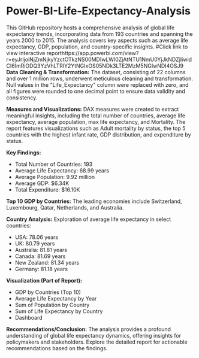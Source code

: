 # Power-BI-Life-Expectancy-Analysis
This GitHub repository hosts a comprehensive analysis of global life expectancy trends, incorporating data from 193 countries and spanning the years 2000 to 2015. The analysis covers key aspects such as average life expectancy, GDP, population, and country-specific insights.
#Click link to view interactive reporthttps://app.powerbi.com/view?r=eyJrIjoiNjZmNjkyYzctOTkzNS00MDIwLWI0ZjAtNTU1NmU0YjJkNDZjIiwidCI6ImRiODQ3YzVhLTRlY2YtNGIxOS05NDk3LTE2MzM5NGIwNDI4OSJ9 
**Data Cleaning & Transformation:**
The dataset, consisting of 22 columns and over 1 million rows, underwent meticulous cleaning and transformation. Null values in the "Life_Expectancy" column were replaced with zero, and all figures were rounded to one decimal point to ensure data validity and consistency.

**Measures and Visualizations:**
DAX measures were created to extract meaningful insights, including the total number of countries, average life expectancy, average population, max life expectancy, and Mortality. The report features visualizations such as Adult mortality by status, the top 5 countries with the highest infant rate, GDP distribution, and expenditure by status.

**Key Findings:**
- Total Number of Countries: 193
- Average Life Expectancy: 68.99 years
- Average Population: 9.92 million
- Average GDP: $6.34K
- Total Expenditure: $16.10K

**Top 10 GDP by Countries:**
The leading economies include Switzerland, Luxembourg, Qatar, Netherlands, and Australia.

**Country Analysis:**
Exploration of average life expectancy in select countries:
- USA: 78.06 years
- UK: 80.79 years
- Australia: 81.81 years
- Canada: 81.69 years
- New Zealand: 81.34 years
- Germany: 81.18 years

**Visualization (Part of Report):**
- GDP by Countries (Top 10)
- Average Life Expectancy by Year
- Sum of Population by Country
- Sum of Life Expectancy by Country
- Dashboard

**Recommendations/Conclusion:**
The analysis provides a profound understanding of global life expectancy dynamics, offering insights for policymakers and stakeholders. Explore the detailed report for actionable recommendations based on the findings.
